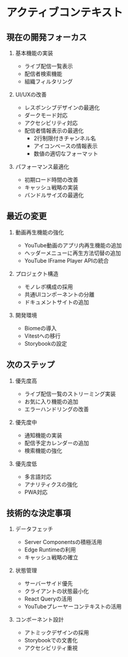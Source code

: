 # アクティブコンテキスト

## 現在の開発フォーカス

1. 基本機能の実装
   - ライブ配信一覧表示
   - 配信者検索機能
   - 組織フィルタリング

2. UI/UXの改善
   - レスポンシブデザインの最適化
   - ダークモード対応
   - アクセシビリティ対応
   - 配信者情報表示の最適化
     - 2行制限付きチャンネル名
     - アイコンベースの情報表示
     - 数値の適切なフォーマット

3. パフォーマンス最適化
   - 初期ロード時間の改善
   - キャッシュ戦略の実装
   - バンドルサイズの最適化

## 最近の変更

1. 動画再生機能の強化
   - YouTube動画のアプリ内再生機能の追加
   - ヘッダーメニューに再生方法切替の追加
   - YouTube IFrame Player APIの統合

2. プロジェクト構造
   - モノレポ構成の採用
   - 共通UIコンポーネントの分離
   - ドキュメントサイトの追加

3. 開発環境
   - Biomeの導入
   - Vitestへの移行
   - Storybookの設定

## 次のステップ

1. 優先度高
   - ライブ配信一覧のストリーミング実装
   - お気に入り機能の追加
   - エラーハンドリングの改善

2. 優先度中
   - 通知機能の実装
   - 配信予定カレンダーの追加
   - 検索機能の強化

3. 優先度低
   - 多言語対応
   - アナリティクスの強化
   - PWA対応

## 技術的な決定事項

1. データフェッチ
   - Server Componentsの積極活用
   - Edge Runtimeの利用
   - キャッシュ戦略の確立

2. 状態管理
   - サーバーサイド優先
   - クライアントの状態最小化
   - React Queryの活用
   - YouTubeプレーヤーコンテキストの活用

3. コンポーネント設計
   - アトミックデザインの採用
   - Storybookでの文書化
   - アクセシビリティ重視
